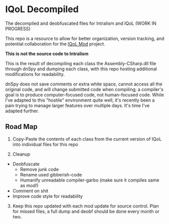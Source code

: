 # IQoL Decompiled
The decompiled and deobfuscated files for Intralism and IQoL (WORK IN PROGRESS)

This repo is a resource to allow for better organization, version tracking, and potential collaboration for the [IQoL Mod](https://github.com/FlyingRabidUnicornPig/IntralismQoLMod) project.

__**This is not the source code to Intralism**__

This is the result of decompiling each class the Assembly-CSharp.dll file through dnSpy and dumping each class, with this repo hosting additional modifications for readability.

dnSpy does not save comments or extra white space, cannot access all the original code, and will change submitted code when compiling; a compiler's goal is to produce computer-focused code, not human-focused code. While I've adapted to this "hostile" environment quite well, it's recently been a pain trying to manage larger features over multiple days. It's time I've adapted further.

## Road Map

1. Copy-Paste the contents of each class from the current version of IQoL into individual files for this repo
 
2. Cleanup
  - Deobfuscate
     - Remove junk code
     - Rename used gibberish-code
     - Humanify unreadable compiler-garbo (make sure it compiles same as mod!)
  - Comment on shit
  - Improve code style for readability
3. Keep this repo updated with each mod update for source control. Plan for missed files, a full dump and deobf should be done every month or two.
